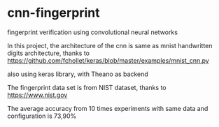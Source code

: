 # cnn-fingerprint
fingerprint verification using convolutional neural networks

In this project, the architecture of the cnn is same as mnist handwritten digits architecture, thanks to
https://github.com/fchollet/keras/blob/master/examples/mnist_cnn.py

also using keras library, with Theano as backend

The fingerprint data set is from NIST dataset, thanks to https://www.nist.gov

The average accuracy from 10 times experiments with same data and configuration is 73,90%
